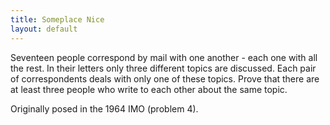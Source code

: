 ```yaml
---
title: Someplace Nice
layout: default
---
```


Seventeen people correspond by mail with one another - each one with all the rest. 
In their letters only three different topics are discussed. Each pair of correspondents deals with only one of these topics. 
Prove that there are at least three people who write to each other about the same topic.

Originally posed in the 1964 IMO (problem 4).

